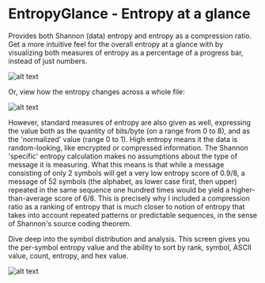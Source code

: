 # EntropyGlance - Entropy at a glance

Provides both Shannon (data) entropy and entropy as a compression ratio.
Get a more intuitive feel for the overall entropy at a glance with by visualizing both measures of entropy as a percentage of a progress bar, instead of just numbers.

![alt text](https://github.com/AdamWhiteHat/EntropyGlance/blob/master/EntropyGlance-ProgressBars.png "EntropyAtAGlance - Progress bars")

Or, view how the entropy changes across a whole file:

![alt text](https://github.com/AdamWhiteHat/EntropyGlance/blob/master/EntropyAtAGlance-Chart.png "EntropyAtAGlance - Chart")

However, standard measures of entropy are also given as well, expressing the value both as the quantity of bits/byte (on a range from 0 to 8), and as the 'normalized' value (range 0 to 1). High entropy means it the data is random-looking, like encrypted or compressed information.
The Shannon 'specific' entropy calculation makes no assumptions about the type of message it is measuring. What this means is that while a message consisting of only 2 symbols will get a very low entropy score of 0.9/8, a message of 52 symbols (the alphabet, as lower case first, then upper) repeated in the same sequence one hundred times would be yield a higher-than-average score of 6/8.
This is precisely why I included a compression ratio as a ranking of entropy that is much closer to notion of entropy that takes into account repeated patterns or predictable sequences, in the sense of Shannon's source coding theorem.


Dive deep into the symbol distribution and analysis. This screen gives you the per-symbol entropy value and the ability to sort by rank, symbol, ASCII value, count, entropy, and hex value.

![alt text](https://github.com/AdamWhiteHat/EntropyGlance/blob/master/EntropyAtAGlance-FrequencyAnalysis.png "EntropyAtAGlance - Symbol Analysis")


